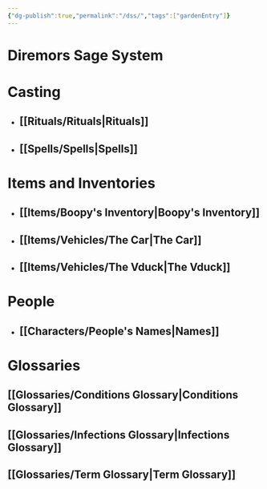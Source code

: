 ```yaml
---
{"dg-publish":true,"permalink":"/dss/","tags":["gardenEntry"]}
---
```


# Diremors Sage System

# Casting

- ## [[Rituals/Rituals\|Rituals]]
- ## [[Spells/Spells\|Spells]]
# Items and Inventories
- ## [[Items/Boopy's Inventory\|Boopy's Inventory]]
- ## [[Items/Vehicles/The Car\|The Car]]
- ## [[Items/Vehicles/The Vduck\|The Vduck]]
# People
- ## [[Characters/People's Names\|Names]]
# Glossaries
## [[Glossaries/Conditions Glossary\|Conditions Glossary]]
## [[Glossaries/Infections Glossary\|Infections Glossary]]
## [[Glossaries/Term Glossary\|Term Glossary]]